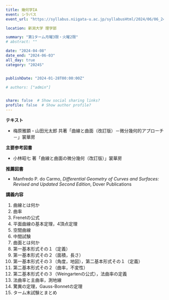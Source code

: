 ```yaml
---
title: 幾何学IA
event: シラバス
event_url: "https://syllabus.niigata-u.ac.jp/syllabusHtml/2024/06/06_241S1516_ja_JP.html"

location: 新潟大学 理学部

summary: "第1ターム月曜3限・火曜2限"
# abstract: ""

date: "2024-04-08"
date_end: "2024-06-03"
all_day: true
category: "2024S"


publishDate: "2024-01-28T00:00:00Z"

# authors: ["admin"]


share: false  # Show social sharing links?
profile: false  # Show author profile?
---
```

**テキスト**
- 梅原雅顕・山田光太郎 共著「曲線と曲面（改訂版）－微分幾何的アプローチ－」裳華房

**主要参考図書**
- 小林昭七 著「曲線と曲面の微分幾何（改訂版）」裳華房

**推薦図書**
- Manfredo P. do Carmo, *Differential Geometry of Curves and Surfaces: Revised and Updated Second Edition*, Dover Publications

**講義内容**
1. 曲線とは何か
2. 曲率
3. Frenetの公式
4. 平面曲線の基本定理，4頂点定理
5. 空間曲線
6. 中間試験
7. 曲面とは何か
8. 第一基本形式その１（定義）
9. 第一基本形式その２（面積，長さ）
10. 第一基本形式その３（角度，地図），第二基本形式その１（定義）
11. 第二基本形式その２（曲率，不変性）
12. 第二基本形式その３（Weingartenの公式），法曲率の定義
13. 法曲率と主曲率，測地線
14. 驚異の定理，Gauss-Bonnetの定理
15. ターム末試験とまとめ
